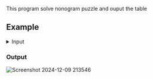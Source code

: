 This program solve nonogram puzzle and ouput the table 
## Example
<details >
<summary>Input</summary>
<br>
20 20
1 5
1 10
2 3 9
2 3 9
2 3 11
2 3 12
2 3 12
2 2 11
2 3 10
2 3 10
3 1 4 9
2 6 9
2 5 7
2 3 7
1 4
1 4
1 4
1 6
1 8
1 10
1 2
1 2
1 4
2 5 6
1 14
1 13
2 2 1
3 3 5 2
2 12 3
1 19
1 19
1 19
1 19
2 13 3
2 12 2
2 12 1
1 9
1 4
1 3
1 10
</details>

### Output
![Screenshot 2024-12-09 213546](https://github.com/user-attachments/assets/b8d42e60-7f72-4ea6-97d1-34566e2ede01)



